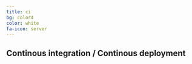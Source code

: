 ```yaml
---
title: ci
bg: color4
color: white
fa-icon: server
---
```


## Continous integration / Continous deployment



